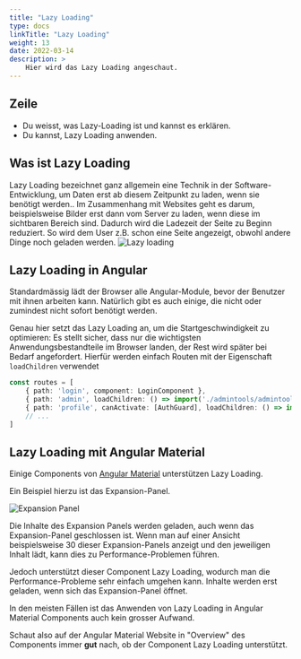 ```yaml
---
title: "Lazy Loading"
type: docs
linkTitle: "Lazy Loading"
weight: 13
date: 2022-03-14
description: >
    Hier wird das Lazy Loading angeschaut.
---
```

## Zeile
* Du weisst, was Lazy-Loading ist und kannst es erklären.
* Du kannst, Lazy Loading anwenden.

## Was ist Lazy Loading
Lazy Loading bezeichnet ganz allgemein eine Technik in der Software-Entwicklung, um Daten erst ab diesem Zeitpunkt zu laden, wenn sie benötigt werden..
Im Zusammenhang mit Websites geht es darum, beispielsweise Bilder erst dann vom Server zu laden, wenn diese im sichtbaren Bereich sind.
Dadurch wird die Ladezeit der Seite zu Beginn reduziert. So wird dem User z.B. schon eine Seite angezeigt, obwohl andere Dinge noch geladen werden.
![Lazy loading](../images/lazy_loading.png)

## Lazy Loading in Angular
Standardmässig lädt der Browser alle Angular-Module, bevor der Benutzer mit ihnen arbeiten kann.
Natürlich gibt es auch einige, die nicht oder zumindest nicht sofort benötigt werden.

Genau hier setzt das Lazy Loading an, um die Startgeschwindigkeit zu optimieren: Es stellt sicher, dass nur die wichtigsten Anwendungsbestandteile
im Browser landen, der Rest wird später bei Bedarf angefordert. Hierfür werden einfach Routen mit der Eigenschaft `loadChildren` verwendet

```typescript
const routes = [
    { path: 'login', component: LoginComponent },
    { path: 'admin', loadChildren: () => import('./admintools/admintools.module').then(m => m.AdmintoolsModule)},
    { path: 'profile', canActivate: [AuthGuard], loadChildren: () => import('./profile/profile.module').then(m => m.ProfileModule)},
    // ...
]
```

## Lazy Loading mit Angular Material
Einige Components von [Angular Material](../05_1_ts_angular_material) unterstützen Lazy Loading. 

Ein Beispiel hierzu ist das Expansion-Panel.

![Expansion Panel](../images/expansion_panel.png)

Die Inhalte des Expansion Panels werden geladen, auch wenn das Expansion-Panel geschlossen ist.
Wenn man auf einer Ansicht beispielsweise 30 dieser Expansion-Panels anzeigt und den jeweiligen Inhalt lädt, kann dies zu Performance-Problemen führen.

Jedoch unterstützt dieser Component Lazy Loading, wodurch man die Performance-Probleme sehr einfach umgehen kann.
Inhalte werden erst geladen, wenn sich das Expansion-Panel öffnet.

In den meisten Fällen ist das Anwenden von Lazy Loading in Angular Material Components auch kein grosser Aufwand.

Schaut also auf der Angular Material Website in "Overview" des Components immer **gut** nach, ob der Component Lazy Loading unterstützt.
